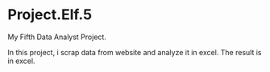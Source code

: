 # Project.Elf.5
My Fifth Data Analyst Project.

In this project, i scrap data from website and analyze it in excel. The result is in excel.


